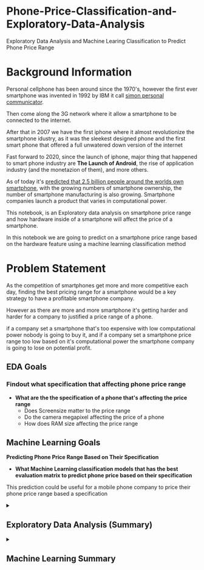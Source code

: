 # Phone-Price-Classification-and-Exploratory-Data-Analysis
Exploratory Data Analysis and Machine Learing Classification to Predict Phone Price Range


# Background Information


Personal cellphone has been around since the 1970's, however the first ever smartphone was invented in 1992 by IBM it call [simon personal communicator](https://en.wikipedia.org/wiki/IBM_Simon#Features). 


Then come along the 3G network where it allow a smartphone to be connected to the internet. 


After that in 2007 we have the first iphone where it almost revolutionize the smartphone idustry, as it was the sleekest designed phone and the first smart phone that offered a full unwatered down version of the internet


Fast forward to 2020, since the launch of iphone, major thing that happened to smart phone industry are **The Launch of Android**, the rise of application industry (and the monetazion of them), and more others.

As of today it's [predicted that 2.5 billion people around the worlds own smartphone](https://www.pewresearch.org/global/2019/02/05/smartphone-ownership-is-growing-rapidly-around-the-world-but-not-always-equally/), with the growing numbers of smartphone ownership, the number of smartphone manufacturing is also growing. Smartphone companies launch a product that varies in computational power.


This notebook, is an Exploratory data analysis on smartphone price range and how hardware inside of a smartphone will affect the price of a smartphone.

In this notebook we are going to predict on a smartphone price range based on the hardware feature using a machine learning classification method



# Problem Statement


As the competition of smartphones get more and more competitive each day, finding the best pricing range for a smartphone would be a key strategy to have a profitable smartphone company.

However as there are more and more smartphone it's getting harder and harder for a company to justified a price range of a phone. 

if a company set a smartphone that's too expensive with low computational power nobody is going to buy it, and if a company set a smartphone price range too low based on it's computational power the smartphone company is going to lose on potential profit.


## EDA Goals 


### Findout what specification that affecting phone price range 


- **What are the the specification of a phone that's affecting the price range**
    - Does Screensize matter to the price range
    - Do the camera megapixel affecting the price of a phone
    - How does RAM size affecting the price range

## Machine Learning Goals 

**Predicting Phone Price Range Based on Their Specification**
- **What Machine Learning classification models that has the best evaluation matrix to predict phone price based on their specification**

This prediction could be useful for a mobile phone company to price their phone price range based a specification 


<details>
    <summary><h2> Exploratory Data Analysis (Summary)</h2></summary>
  
 ## EDA Conclusion, Recommendation, and Future Improvement
 
 ### Conclusion

- **What are the specification that affecting phone prices**
 from our analysis using the correlation method and seaborn heatmap, the major specification that affecting the price range are 
       
   1. **RAM Size** the more expensive phone **(higher price range)** has a higher RAM size. From our analysis we found out that the higher the price range the higher the minimum ram size for phones 
        
   2. **Battery Power** for the battery power the min battery power of all phone price range are around 500 mAh, and the maximum battery power of all price range is around 2000 mAh. However the the average battery power keep increasing in general as the price range goes up.and from our analysis the distribution of battery power for phone that's in the higher price range are slight *left skewed* compared to the phone with the lower price range (price range 1 & 0) are slightly *right skewed*
   
   3. **PX height & PX width** pixel height and pixel width are the determinant factor when it comes to screen quality and in this case the height and the width play a role when it comes to determining a price of a phone range, for the pixel width it shows that phone that's in a higher price range has a higher pixel width. however for the pixel width the distribution kind of looks similar for phone in all price range 
   

- **Screen Size and Phone Price Range** 

in general the screen size for phone doesn't really much effect on the price range, the average screen size for phone in **price range 0 - 2** are somewhere around **5.55 inches** to **5.6 inches**. however there's a somewhat of a jump in screensize when it comes to price range 3, the average screensize for price range 3 is somewhere around **5.7 inches**


**HD Screen** For phone that has HD quality screen the screen the trend of screen size kind of similar with the general trend the difference here is that **HD Screen** has a slightly lower screen size in average for price range 0 - 2 compared to the general population, and for the higher price range *(price range 3 )* **HD Screen has a slightly higher average screen size (5.8 Inches)** compared to the entire population.

**Not HD Screen** For non HD phone the screen size of a phone keep getting smaller as the phone price range goes up, the highest average screen size for non HD screen is in price range 0, at around **(5.65)** and the lowest average of screen size is in price range 3 **(5.5)** inches 


- **Camera Megapixel and Price Range**

![image](https://user-images.githubusercontent.com/57277832/97967077-4eb7f500-1def-11eb-8b38-3121d9862467.png)



by looking at the table above we can see that for the **primary camera (back camera)** the average megapixel is somehow positively correlated with the price range , as the average megapixel get higher as  the price range get more expensive.

However for the front camera the size of the megapixel doesn't really have any positive or negative correlation to the price range


## Recommendation 

**RAM Size**

The main factor that's affecting phone price range is **RAM SIZE** so if a phone so if a smartphone company would like to create a phone in a specific price range, the **RAM Size** is one of the specification that needs to be watched carefully, since it's a feature that affecting the price range of a phone from this dataset


Second is **battery power** the more expensive the smartphone the higher the battery sizes it should have, since higher RAM needs more power from the battery, a smartphone company should adjust their battery battery accordingly, and what's all the RAM power if a phone could only last for a couple of hour

**Screen Quality and Screen Size**


Since Pixel width and Pixel Height affecting the HD or Non HD screen quality, this specification needs to be watched before a phone company launch a new product, The Screen size's need to be considered when lauching a new phone, **NON HD** screen should not have **a big screen for phone in price range 3** because of the trend from our analysis, and the image quality will also get pixelated from having too big  of a screen and too low of pixel width and size 


**For HD Screen** as the phone company want to launch a phone in a higher price range, the pixel width and the pixel height of a phone should be in a higher range **(Price Range 3)** as well, and for the screen sizes phone with **HD screen** and high price range, the screen size's should be bigger than the screen size of lower price range


**Camera Megapixel**

From our Analysis it shows that phone with a higher price range has a **higher camera pixel size**, and for the front camera the pixel size of a front phone camera it seems doesn't have a positive or negative correlation with the price range.

so for the phone company **Primary Camera** or back camera megapixel size should be more considerated compared to the front camera

</details>

<details>
    <summary><h2> Machine Learning Summary </h2></summary>
  
  **Conclusion**

- We can see that from all the evaluation matrix for this phone classfication, we see that, **SVC after  hyperparameter tuning without scalling has the best accuracy** when it comes to predicting phone price range based on certain features.


- We also see that there're some overfitting model, we can see it by looking the the significance difference training score and testing score 

**Recommendation & Improvement**

1. Different features selection for certain models that is overfitting, by looking at the 4 tables above we can clearly see that there's overfitting problem in some of our models, for future references please use a simpler feature selection for overfitted model


2. Reliability of the data, this dataset has a lot of randomness to it, like having **pixel height that's lower than 240px, 0 width for screen and etc**, doing a lot of cleanining replacing random values of the data might have an effect in our model


3. Using Different kind of scaler, in this modeling i use a minmax scaller to scale the X train and X test, fot future references using different kind of scaller might have an effect to the model

</details>
